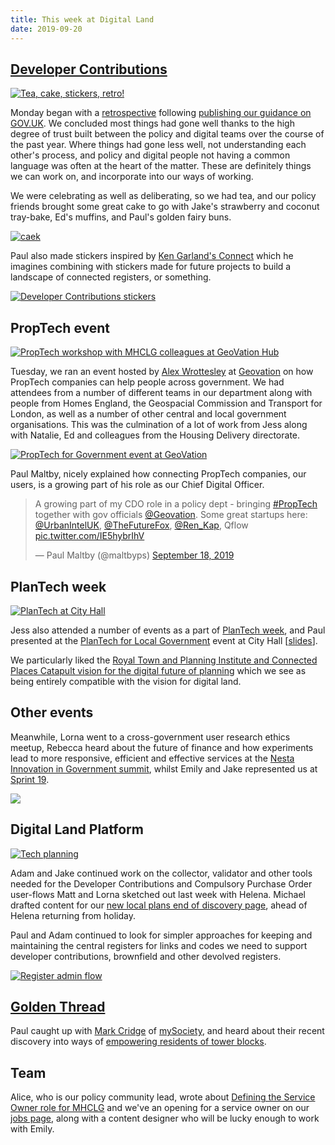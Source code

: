 ```yaml
---
title: This week at Digital Land
date: 2019-09-20
---
```


## [Developer Contributions](https://digital-land.github.io/project/developer-contributions/)

<a href="https://www.flickr.com/photos/psd/48744304927/in/dateposted/" title="Tea, cake, stickers, retro!"><img src="https://live.staticflickr.com/65535/48744304927_6bfda9caae_c.jpg" alt="Tea, cake, stickers, retro!"></a>

Monday began with a [retrospective](https://retrospectivewiki.org/index.php?title=The_Prime_Directive) following [publishing our guidance on GOV.UK](../2019-09-06/). We 
concluded most things had gone well thanks to the high degree of trust built between the policy and digital teams over the course of the past year. Where things had gone less well, not understanding each other's process, and policy and digital people not having a common language was often at the heart of the matter. These are definitely things we can work on, and incorporate into our ways of working.

We were celebrating as well as deliberating, so we had tea, and our policy friends brought some great cake to go with Jake's strawberry and coconut tray-bake, Ed's muffins, and Paul's golden fairy buns.

<a href="https://www.flickr.com/photos/psd/48775228892/in/dateposted-public/" title="caek"><img src="https://live.staticflickr.com/65535/48775228892_39a5ba8f9a_c.jpg" alt="caek"></a>

Paul also made stickers inspired by [Ken Garland's Connect](https://en.wikipedia.org/wiki/Rivers,_Roads_%26_Rails) which he imagines combining with stickers made for future projects to build a landscape of connected registers, or something.

<a href="https://www.flickr.com/photos/psd/48743828343/in/dateposted-public/" title="Developer Contributions stickers"><img src="https://live.staticflickr.com/65535/48743828343_563e403375_c.jpg" alt="Developer Contributions stickers"></a>


## PropTech event

<a href="https://www.flickr.com/photos/psd/48753614957/in/dateposted-public/" title="PropTech workshop with MHCLG colleagues at GeoVation Hub"><img src="https://live.staticflickr.com/65535/48753614957_0f289d7975_c.jpg" alt="PropTech workshop with MHCLG colleagues at GeoVation Hub"></a>

Tuesday, we ran an event hosted by [Alex Wrottesley](https://twitter.com/lexonic) at [Geovation](https://geovation.uk/) on how PropTech companies can help people across government. We had attendees from a number of different teams in our department along with  people from Homes England, the Geospacial Commission and Transport for London, as well as a number of other central and local government organisations. This was the culmination of a lot of work from Jess along with Natalie, Ed and colleagues from the Housing Delivery directorate.

<a href="https://www.flickr.com/photos/psd/48753271318/in/dateposted-public/" title="PropTech for Government event at GeoVation"><img src="https://live.staticflickr.com/65535/48753271318_1586c8cc4a_c.jpg" alt="PropTech for Government event at GeoVation"></a>

Paul Maltby, nicely explained how connecting PropTech companies, our users, is a growing part of his role as our Chief Digital Officer.

<blockquote class="twitter-tweet"><p lang="en" dir="ltr">A growing part of my CDO role in a policy dept - bringing <a href="https://twitter.com/hashtag/PropTech?src=hash&amp;ref_src=twsrc%5Etfw">#PropTech</a> together with gov officials <a href="https://twitter.com/Geovation?ref_src=twsrc%5Etfw">@Geovation</a>. Some great startups here: <a href="https://twitter.com/UrbanIntelUK?ref_src=twsrc%5Etfw">@UrbanIntelUK</a>, <a href="https://twitter.com/TheFutureFox?ref_src=twsrc%5Etfw">@TheFutureFox</a>, <a href="https://twitter.com/Ren_Kap?ref_src=twsrc%5Etfw">@Ren_Kap</a>, Qflow <a href="https://t.co/IE5hybrIhV">pic.twitter.com/IE5hybrIhV</a></p>&mdash; Paul Maltby (@maltbyps) <a href="https://twitter.com/maltbyps/status/1174276671853211648?ref_src=twsrc%5Etfw">September 18, 2019</a></blockquote> <script async src="https://platform.twitter.com/widgets.js" charset="utf-8"></script>

## PlanTech week

<a href="https://www.flickr.com/photos/psd/48759086428/in/dateposted-public/" title="PlanTech at City Hall"><img src="https://live.staticflickr.com/65535/48759086428_d8b533ca56_c.jpg" alt="PlanTech at City Hall"></a>

Jess also attended a number of events as a part of [PlanTech week](https://www.plantechweek.com/), and Paul presented at the [PlanTech for Local Government](https://www.plantechweek.com/programme-day-3/#1561718318213-a5a25574-8d12) event at City Hall \[[slides](https://docs.google.com/presentation/d/1bG1OnMO1CmRnN7pMX0x_CbFqvFBeyPynHIs-LfAHgJQ/edit?usp=sharing)].

We particularly liked the [Royal Town and Planning Institute and Connected Places Catapult vision for the digital future of planning](https://www.rtpi.org.uk/briefing-room/news-releases/2019/september/rtpi-and-connected-places-catapult-set-out-vision-for-digital-future-of-planning/) which we see as being entirely compatible with the vision for digital land.

## Other events
Meanwhile, Lorna went to a cross-government user research ethics meetup, Rebecca heard about the future of finance and how experiments lead to more responsive, efficient and effective services at the [Nesta Innovation in Government summit](https://events.nesta.org.uk/gov-inn-2019), whilst Emily and Jake represented us at <a href="https://gds.blog.gov.uk/sprint-19-london/">Sprint 19</a>.

<a href='https://photos.google.com/share/AF1QipPgzC4aRATwz2yxC4jAdbHGHDVsmT-fl8TuSl7ov1qLdKrW9tSf2L7t4ffsxKH7bg?key=WWY0cmVZeENTT3NHRWdIT082RXY1dm1wUGVONVJR'><img src='https://lh3.googleusercontent.com/Mw61APF8VnlxFQHPB-fOQhtJ6AdMxv70X7GH8-_F5Ohr4jv9Q-vy3mS_Ncnw4zy62pkLBWbYXTD_WHBA0CtY1btxIeQ04Ep4KGWJTdFfHWHTUcO3jTvlTVHHFSSCunrnpk4U4WhL=w2400' /></a>

## Digital Land Platform

<a href="https://www.flickr.com/photos/psd/48743781198/in/dateposted-public/" title="Tech planning"><img src="https://live.staticflickr.com/65535/48743781198_49c45f43bf_c.jpg" alt="Tech planning"></a>

Adam and Jake continued work on the collector, validator and other tools needed for the Developer Contributions and Compulsory Purchase Order user-flows Matt and Lorna sketched out last week with Helena.
Michael drafted content for our [new local plans end of discovery page](https://digital-land.github.io/project/local-plans/), ahead of Helena returning from holiday.

Paul and Adam continued to look for simpler approaches for keeping and maintaining the central registers for links and codes we need to support developer contributions, brownfield and other devolved registers.

<a href="https://www.flickr.com/photos/psd/48776045511/in/dateposted/" title="Register admin flow"><img src="https://live.staticflickr.com/65535/48776045511_90442ff8a6_c.jpg" alt="Register admin flow"></a>

## [Golden Thread](https://digital-land.github.io/project/golden-thread-of-building-information/)
Paul caught up with [Mark Cridge](https://twitter.com/markcridge) of [mySociety](https://www.mysociety.org/), and heard about their recent discovery into ways of [empowering residents of tower blocks](https://www.mysociety.org/2019/09/04/empowering-residents-of-tower-blocks/).

## Team
Alice, who is our policy community lead, wrote about [Defining the Service Owner role for MHCLG](https://mhclgdigital.blog.gov.uk/2019/09/16/defining-the-service-owner-role-for-mhclg/) and we've an opening for a service owner on our [jobs page](https://mhclgdigital.blog.gov.uk/jobs/), along with a content designer who will be lucky enough to work with Emily.
